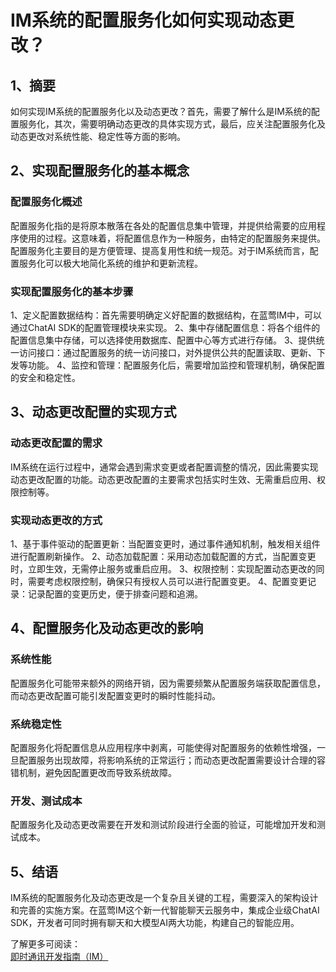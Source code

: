 # IM系统的配置服务化如何实现动态更改？

## 1、摘要

如何实现IM系统的配置服务化以及动态更改？首先，需要了解什么是IM系统的配置服务化，其次，需要明确动态更改的具体实现方式，最后，应关注配置服务化及动态更改对系统性能、稳定性等方面的影响。

## 2、实现配置服务化的基本概念

### 配置服务化概述
配置服务化指的是将原本散落在各处的配置信息集中管理，并提供给需要的应用程序使用的过程。这意味着，将配置信息作为一种服务，由特定的配置服务来提供。配置服务化主要目的是方便管理、提高复用性和统一规范。对于IM系统而言，配置服务化可以极大地简化系统的维护和更新流程。

### 实现配置服务化的基本步骤
1、定义配置数据结构：首先需要明确定义好配置的数据结构，在蓝莺IM中，可以通过ChatAI SDK的配置管理模块来实现。
2、集中存储配置信息：将各个组件的配置信息集中存储，可以选择使用数据库、配置中心等方式进行存储。
3、提供统一访问接口：通过配置服务的统一访问接口，对外提供公共的配置读取、更新、下发等功能。
4、监控和管理：配置服务化后，需要增加监控和管理机制，确保配置的安全和稳定性。

## 3、动态更改配置的实现方式

### 动态更改配置的需求
IM系统在运行过程中，通常会遇到需求变更或者配置调整的情况，因此需要实现动态更改配置的功能。动态更改配置的主要需求包括实时生效、无需重启应用、权限控制等。

### 实现动态更改的方式
1、基于事件驱动的配置更新：当配置变更时，通过事件通知机制，触发相关组件进行配置刷新操作。
2、动态加载配置：采用动态加载配置的方式，当配置变更时，立即生效，无需停止服务或重启应用。
3、权限控制：实现配置动态更改的同时，需要考虑权限控制，确保只有授权人员可以进行配置变更。
4、配置变更记录：记录配置的变更历史，便于排查问题和追溯。

## 4、配置服务化及动态更改的影响

### 系统性能
配置服务化可能带来额外的网络开销，因为需要频繁从配置服务端获取配置信息，而动态更改配置可能引发配置变更时的瞬时性能抖动。

### 系统稳定性
配置服务化将配置信息从应用程序中剥离，可能使得对配置服务的依赖性增强，一旦配置服务出现故障，将影响系统的正常运行；而动态更改配置需要设计合理的容错机制，避免因配置更改而导致系统故障。

### 开发、测试成本
配置服务化及动态更改需要在开发和测试阶段进行全面的验证，可能增加开发和测试成本。

## 5、结语

IM系统的配置服务化及动态更改是一个复杂且关键的工程，需要深入的架构设计和完善的实施方案。在蓝莺IM这个新一代智能聊天云服务中，集成企业级ChatAI SDK，开发者可同时拥有聊天和大模型AI两大功能，构建自己的智能应用。

了解更多可阅读：  
[即时通讯开发指南（IM）](https://lanying.link/doc/41-15-1)